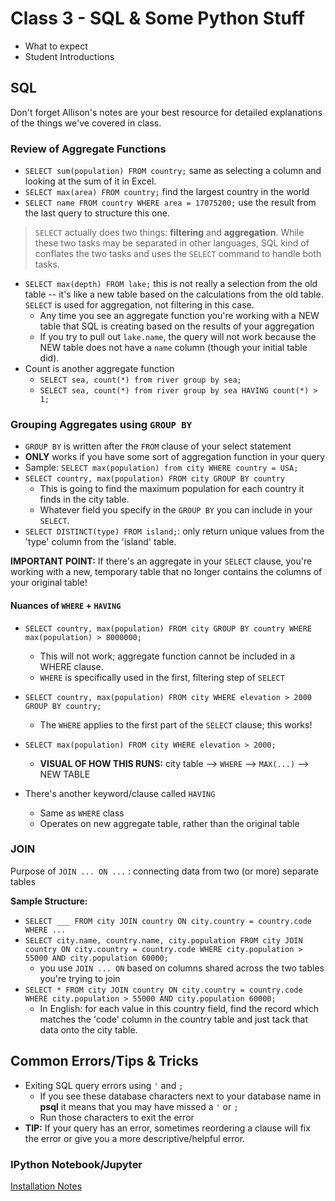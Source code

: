 # Class 3 - SQL & Some Python Stuff

+ What to expect
+ Student Introductions

## SQL

Don't forget Allison's notes are your best resource for detailed explanations of the things we've covered in class.

### Review of Aggregate Functions

+ `SELECT sum(population) FROM country;`  same as selecting a column and looking at the sum of it in Excel.
+ `SELECT max(area) FROM country;`  find the largest country in the world
+ `SELECT name FROM country WHERE area = 17075200;`  use the result from the last query to structure this one.

> `SELECT` actually does two things: **filtering** and **aggregation**. While these two tasks may be separated in other languages, SQL kind of conflates the two tasks and uses the `SELECT` command to handle both tasks.

+ `SELECT max(depth) FROM lake;` this is not really a selection from the old table -- it's like a new table based on the calculations from the old table. `SELECT` is used for aggregation, not filtering in this case.
    + Any time you see an aggregate function you're working with a NEW table that SQL is creating based on the results of your aggregation
    + If you try to pull out `lake.name`, the query will not work because the NEW table does not have a `name` column (though your initial table did).
+ Count is another aggregate function
    + `SELECT sea, count(*) from river group by sea;`
    + `SELECT sea, count(*) from river group by sea HAVING count(*) > 1;`

### Grouping Aggregates using `GROUP BY`

+ `GROUP BY` is written after the `FROM` clause of your select statement
+ **ONLY** works if you have some sort of aggregation function in your query
+ Sample: `SELECT max(population) from city WHERE country = USA;`
+ `SELECT country, max(population) FROM city GROUP BY country`
    + This is going to find the maximum population for each country it finds in the city table.
    + Whatever field you specify in the `GROUP BY` you can include in your `SELECT`.
+ `SELECT DISTINCT(type) FROM island;`: only return unique values from the 'type' column from the 'island' table.

**IMPORTANT POINT:** If there's an aggregate in your `SELECT` clause, you're working with a new, temporary table that no longer contains the columns of your original table!

#### Nuances of `WHERE` + `HAVING`

+ `SELECT country, max(population) FROM city GROUP BY country WHERE max(population) > 8000000;`
    + This will not work; aggregate function cannot be included in a WHERE clause.
    + `WHERE` is specifically used in the first, filtering step of `SELECT`
+ `SELECT country, max(population) FROM city WHERE elevation > 2000 GROUP BY country;`
    + The `WHERE` applies to the first part of the `SELECT` clause; this works!
+ `SELECT max(population) FROM city WHERE elevation > 2000;`
    + **VISUAL OF HOW THIS RUNS:** city table --> `WHERE` --> `MAX(...)` --> NEW TABLE

+ There's another keyword/clause called `HAVING`
    + Same as `WHERE` class
    + Operates on new aggregate table, rather than the original table

### JOIN

Purpose of `JOIN ... ON ...` : connecting data from two (or more) separate tables

**Sample Structure:**

+ `SELECT ___ FROM city JOIN country ON city.country = country.code WHERE ...`
+ `SELECT city.name, country.name, city.population FROM city JOIN country ON city.country = country.code WHERE city.population > 55000 AND city.population 60000;`
    + you use `JOIN ... ON` based on columns shared across the two tables you're trying to join
+ `SELECT * FROM city JOIN country ON city.country = country.code WHERE city.population > 55000 AND city.population 60000;`
    + In English: for each value in this country field, find the record which matches the 'code' column in the country table and just tack that data onto the city table.

## Common Errors/Tips & Tricks

+ Exiting SQL query errors using `'` and `;`
    + If you see these database characters next to your database name in **psql** it means that you may have missed a `'` or `;`
    + Run those characters to exit the error
+ **TIP:** If your query has an error, sometimes reordering a clause will fix the error or give you a more descriptive/helpful error.


### IPython Notebook/Jupyter

[Installation Notes](https://github.com/ledeprogram/data-and-databases/#week-2-may-31-and-june-2)
